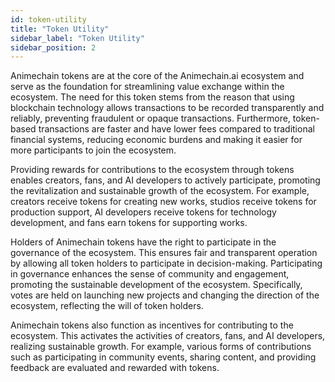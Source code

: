 ```yaml
---
id: token-utility
title: "Token Utility"
sidebar_label: "Token Utility"
sidebar_position: 2
---
```


Animechain tokens are at the core of the Animechain.ai ecosystem and serve as the foundation for streamlining value exchange within the ecosystem. The need for this token stems from the reason that using blockchain technology allows transactions to be recorded transparently and reliably, preventing fraudulent or opaque transactions. Furthermore, token-based transactions are faster and have lower fees compared to traditional financial systems, reducing economic burdens and making it easier for more participants to join the ecosystem.

Providing rewards for contributions to the ecosystem through tokens enables creators, fans, and AI developers to actively participate, promoting the revitalization and sustainable growth of the ecosystem. For example, creators receive tokens for creating new works, studios receive tokens for production support, AI developers receive tokens for technology development, and fans earn tokens for supporting works.

Holders of Animechain tokens have the right to participate in the governance of the ecosystem. This ensures fair and transparent operation by allowing all token holders to participate in decision-making. Participating in governance enhances the sense of community and engagement, promoting the sustainable development of the ecosystem. Specifically, votes are held on launching new projects and changing the direction of the ecosystem, reflecting the will of token holders.

Animechain tokens also function as incentives for contributing to the ecosystem. This activates the activities of creators, fans, and AI developers, realizing sustainable growth. For example, various forms of contributions such as participating in community events, sharing content, and providing feedback are evaluated and rewarded with tokens.

